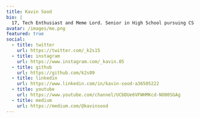 ```yaml
---
title: Kavin Sood
bio: |
  17, Tech Enthusiast and Meme Lord. Senior in High School pursuing CS and STEM with interest in CS, IT and Robotics. Founder of SHISTECH and School's IT Head. I love playing basketball, Doom, Halo and listening to Hip Hop.
avatar: /images/me.png
featured: true
social:
  - title: twitter
    url: https://twitter.com/_k2s15
  - title: instagram
    url: https://www.instagram.com/_kavin.05
  - title: github
    url: https://github.com/k2s09
  - title: linkedin
    url: https://www.linkedin.com/in/kavin-sood-a36505222
  - title: youtube
    url: https://www.youtube.com/channel/UCbDUe6VFWHMKcd-NO00SGAg
  - title: medium
    url: https://medium.com/@kavinsood
---
```

